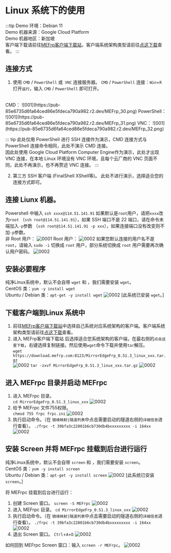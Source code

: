 # Linux 系统下的使用
:::tip
Demo 环境：Debian 11 <br>
Demo 机器来源：Google Cloud Platform <br>
Demo 机器地区：新加坡 <br>
客户端下载请前往[MEFrp客户端下载站](https://www.mefrp.com/console/download)，客户端系统架构类型请前往[点这下载](https://docs.mefrp.com/manual/mefrp.html)查看。
:::

## 连接方式
1. 使用 `CMD` / `PowerShell` 或` VNC` 连接服务器。
`CMD` / `PowerShell` 连接：`Win`+`R`打开`运行`，输入 `CMD` / `PowerShell` 即可打开。
<br>
CMD：
![001](https://pub-85e6735d6fa64ced86e5fdeca790a982.r2.dev/MEFrp_30.png)
PowerShell：
![001](https://pub-85e6735d6fa64ced86e5fdeca790a982.r2.dev/MEFrp_31.png)
VNC：
![001](https://pub-85e6735d6fa64ced86e5fdeca790a982.r2.dev/MEFrp_32.png)

::: tip
此处仅用 PowerShell 进行 SSH 连接作为演示，CMD 连接方式与 PowerShell 连接命令相同，此处不演示 CMD 连接。<br>
因此处使用 Google Cloud Platform Computer Engine作为演示，此处才出现 VNC 连接，在本地 Linux 环境没有 VNC 环境，且每个云厂商的 VNC 页面不同，此处不再演示，也不再赘述 VNC 连接。
:::

2. 第三方 SSH 客户端 (FinalShell XShell等)。
此处不进行演示，选择适合您的连接方式即可。

## 连接 Liunx 机器。
Powershell 中输入 `ssh xxxx@114.51.141.91` 如果默认是`root`用户，请把`xxxx`改为`root` （`ssh root@114.51.141.91`），如果 SSH 端口不是 22 端口，请在命令末端加入`-p`参数 （`ssh root@114.51.141.91 -p xxx`），如果连接端口没有改变则不加`-p`参数。<br>
非 Root 用户：
![0001](https://pub-85e6735d6fa64ced86e5fdeca790a982.r2.dev/MEFrp_33.png)
Root 用户：
![0002](https://pub-85e6735d6fa64ced86e5fdeca790a982.r2.dev/MEFrp_34.png)
如果您默认连接的用户名不是`root`，请输入 `sudo -i` 切换成 `root` 用户，部分系统切换成 `root` 用户需要再次确认用户密码。
![0002](https://pub-85e6735d6fa64ced86e5fdeca790a982.r2.dev/MEFrp_35.png)

## 安装必要程序
纯净Linux系统中，默认不会自带 `wget` 和 ，我们需要安装 `wget`。<br>
CentOS 类：`yum -y install wget` <br>
Ubuntu / Debian 类：`apt-get -y install wget`
![0002](https://pub-85e6735d6fa64ced86e5fdeca790a982.r2.dev/MEFrp_36.png)
[此系统已安装 `wget`。]

## 下载客户端到Linux 系统中
1. 前往[MEFrp客户端下载站](https://www.mefrp.com/console/download)中选择自己系统对应系统架构的客户端。客户端系统架构类型请前往[点这下载](https://docs.mefrp.com/manual/mefrp.html)查看。
2. 进入 MEFrp客户端下载站 后选择适合您系统架构的客户端，在最右侧的`点击这里下载`，右键选择复制链接。然后使用`wget`命令下载并使用`tar`解压。<br>
   `wget https://download.mefrp.com:8123/MirrorEdgeFrp_0.51.3_linux_xxx.tar.gz`<br>
   ![0002](https://pub-85e6735d6fa64ced86e5fdeca790a982.r2.dev/MEFrp_41.png)
    `tar -zxvf MirrorEdgeFrp_0.51.3_linux_xxx.tar.gz`
   ![0002](https://pub-85e6735d6fa64ced86e5fdeca790a982.r2.dev/MEFrp_42.png)

## 进入 MEFrpc 目录并启动 MEFrpc
1. 进入 MEFrpc 目录。 <br> `cd MirrorEdgeFrp_0.51.3_linux_xxx` ![0002](https://pub-85e6735d6fa64ced86e5fdeca790a982.r2.dev/MEFrp_43.png)
2. 给予 MEFrpc 文件755权限。 <br> `chmod 755 frpc frpc.ini` ![0002](https://pub-85e6735d6fa64ced86e5fdeca790a982.r2.dev/MEFrp_44.png)
3. 执行启动命令。（在 `镜缘映射|隧道列表`中点击需要启动的隧道右侧的`详细信息`进行查看）。 `./frpc -t 39bfa3c22801b6cb730db4bxxxxxxxxx -i 164xx` ![0002](https://pub-85e6735d6fa64ced86e5fdeca790a982.r2.dev/MEFrp_45.png)

## 安装 Screen 并将 MEFrpc 挂载到后台进行运行
纯净Linux系统中，默认不会自带 `screen` 和 ，我们需要安装 `screen`。<br>
CentOS 类：`yum -y install screen` <br>
Ubuntu / Debian 类：`apt-get -y install screen`
![0002](https://pub-85e6735d6fa64ced86e5fdeca790a982.r2.dev/MEFrp_46.png)
[此系统已安装 `screen`。] <br>

将 MEFrpc 挂载到后台进行运行：
1. 创建 Screen 窗口。 `screen -S MEFrpc` ![0002](https://pub-85e6735d6fa64ced86e5fdeca790a982.r2.dev/MEFrp_47.png)
2. 进入 MEFrpc 目录。 `cd MirrorEdgeFrp_0.51.3_linux_xxx` ![0002](https://pub-85e6735d6fa64ced86e5fdeca790a982.r2.dev/MEFrp_43.png)
3. 执行启动命令。（在 `镜缘映射|隧道列表`中点击需要启动的隧道右侧的`详细信息`进行查看）。 `./frpc -t 39bfa3c22801b6cb730db4bxxxxxxxxx -i 164xx` ![0002](https://pub-85e6735d6fa64ced86e5fdeca790a982.r2.dev/MEFrp_45.png)
4. 退出 Screen 窗口。 `Ctrl`+`A`+`D` ![0002](https://pub-85e6735d6fa64ced86e5fdeca790a982.r2.dev/MEFrp_48.png)

如何回到 MEFrpc Screen 窗口：输入 `screen -r MEFrpc`。 ![0002](https://pub-85e6735d6fa64ced86e5fdeca790a982.r2.dev/MEFrp_49.png)







